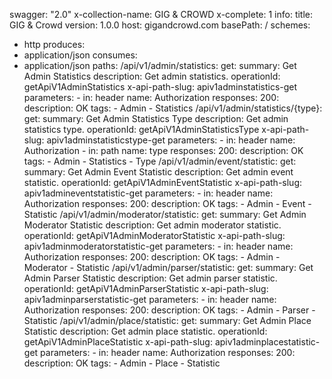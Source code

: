 swagger: "2.0"
x-collection-name: GIG & CROWD
x-complete: 1
info:
  title: GIG & Crowd
  version: 1.0.0
host: gigandcrowd.com
basePath: /
schemes:
- http
produces:
- application/json
consumes:
- application/json
paths:
  /api/v1/admin/statistics:
    get:
      summary: Get Admin Statistics
      description: Get admin statistics.
      operationId: getApiV1AdminStatistics
      x-api-path-slug: apiv1adminstatistics-get
      parameters:
      - in: header
        name: Authorization
      responses:
        200:
          description: OK
      tags:
      - Admin
      - Statistics
  /api/v1/admin/statistics/{type}:
    get:
      summary: Get Admin Statistics Type
      description: Get admin statistics type.
      operationId: getApiV1AdminStatisticsType
      x-api-path-slug: apiv1adminstatisticstype-get
      parameters:
      - in: header
        name: Authorization
      - in: path
        name: type
      responses:
        200:
          description: OK
      tags:
      - Admin
      - Statistics
      - Type
  /api/v1/admin/event/statistic:
    get:
      summary: Get Admin Event Statistic
      description: Get admin event statistic.
      operationId: getApiV1AdminEventStatistic
      x-api-path-slug: apiv1admineventstatistic-get
      parameters:
      - in: header
        name: Authorization
      responses:
        200:
          description: OK
      tags:
      - Admin
      - Event
      - Statistic
  /api/v1/admin/moderator/statistic:
    get:
      summary: Get Admin Moderator Statistic
      description: Get admin moderator statistic.
      operationId: getApiV1AdminModeratorStatistic
      x-api-path-slug: apiv1adminmoderatorstatistic-get
      parameters:
      - in: header
        name: Authorization
      responses:
        200:
          description: OK
      tags:
      - Admin
      - Moderator
      - Statistic
  /api/v1/admin/parser/statistic:
    get:
      summary: Get Admin Parser Statistic
      description: Get admin parser statistic.
      operationId: getApiV1AdminParserStatistic
      x-api-path-slug: apiv1adminparserstatistic-get
      parameters:
      - in: header
        name: Authorization
      responses:
        200:
          description: OK
      tags:
      - Admin
      - Parser
      - Statistic
  /api/v1/admin/place/statistic:
    get:
      summary: Get Admin Place Statistic
      description: Get admin place statistic.
      operationId: getApiV1AdminPlaceStatistic
      x-api-path-slug: apiv1adminplacestatistic-get
      parameters:
      - in: header
        name: Authorization
      responses:
        200:
          description: OK
      tags:
      - Admin
      - Place
      - Statistic